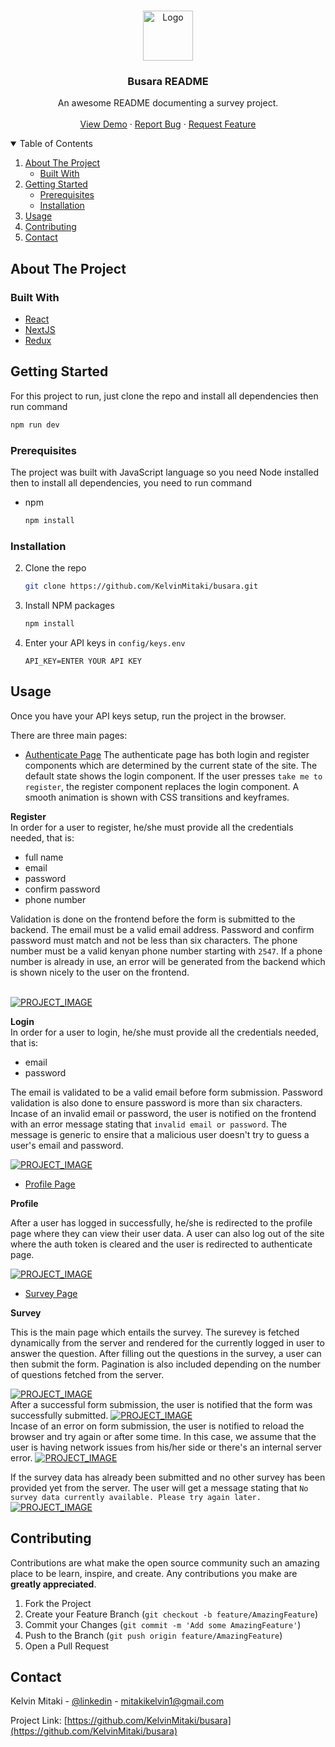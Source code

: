 <br />
<p align="center">
  <a href="https://github.com/KelvinMitaki/busara">
    <img src="images/logo.png" alt="Logo" width="80" height="80">
  </a>

  <h3 align="center">Busara README</h3>

  <p align="center">
    An awesome README documenting a survey project.
    <br />
    <br />
    <a href="https://busara.vercel.app">View Demo</a>
    ·
    <a href="https://github.com/KelvinMitaki/busara/issues">Report Bug</a>
    ·
    <a href="https://github.com/KelvinMitaki/busara/issues">Request Feature</a>
  </p>
</p>

<details open="open">
  <summary>Table of Contents</summary>
  <ol>
    <li>
      <a href="#about-the-project">About The Project</a>
      <ul>
        <li><a href="#built-with">Built With</a></li>
      </ul>
    </li>
    <li>
      <a href="#getting-started">Getting Started</a>
      <ul>
        <li><a href="#prerequisites">Prerequisites</a></li>
        <li><a href="#installation">Installation</a></li>
      </ul>
    </li>
    <li><a href="#usage">Usage</a></li>
    <li><a href="#contributing">Contributing</a></li>
    <li><a href="#contact">Contact</a></li>
  </ol>
</details>

## About The Project

<!--
[![busara screenshot][busara screenshot]](<https://e-commerce-gig.s3.eu-west-2.amazonaws.com/Screenshot+(86).png>) -->

### Built With

- [React](https://reactjs.org/docs/getting-started.html)
- [NextJS](https://nextjs.org/docs/getting-started)
- [Redux](https://redux.js.org/introduction/getting-started)

## Getting Started

For this project to run, just clone the repo and install all dependencies then run command

```sh
npm run dev
```

### Prerequisites

The project was built with JavaScript language so you need Node installed then to install all dependencies, you need to run command

- npm
  ```sh
  npm install
  ```

### Installation

2. Clone the repo
   ```sh
   git clone https://github.com/KelvinMitaki/busara.git
   ```
3. Install NPM packages
   ```sh
   npm install
   ```
4. Enter your API keys in `config/keys.env`
   ```env
   API_KEY=ENTER YOUR API KEY
   ```

## Usage

Once you have your API keys setup, run the project in the browser.

There are three main pages:

- [Authenticate Page](https://busara.vercel.app/authenticate)
  The authenticate page has both login and register components which are determined by the current state of the site. The default state shows the login component. If the user presses `take me to register`, the register component replaces the login component. A smooth animation is shown with CSS transitions and keyframes.

**Register**
<br/>
In order for a user to register, he/she must provide all the credentials needed, that is:

- full name
- email
- password
- confirm password
- phone number

Validation is done on the frontend before the form is submitted to the backend. The email must be a valid email address. Password and confirm password must match and not be less than six characters. The phone number must be a valid kenyan phone number starting with `2547`. If a phone number is already in use, an error will be generated from the backend which is shown nicely to the user on the frontend.

<br/>
<a href="https://e-commerce-gig.s3.eu-west-2.amazonaws.com/5efd9987b53dfa39cc27bae9/Screenshot+(102).png">
<img src="images/3.png" alt="PROJECT_IMAGE">
</a>

**Login**
<br/>
In order for a user to login, he/she must provide all the credentials needed, that is:

- email
- password

The email is validated to be a valid email before form submission. Password validation is also done to ensure password is more than six characters. Incase of an invalid email or password, the user is notified on the frontend with an error message stating that `invalid email or password`. The message is generic to ensire that a malicious user doesn't try to guess a user's email and password.

<a href="https://e-commerce-gig.s3.eu-west-2.amazonaws.com/5efd9987b53dfa39cc27bae9/Screenshot+(103).png">
<img src="images/4.png" alt="PROJECT_IMAGE">
</a>

- [Profile Page](https://busara.vercel.app/profile)

**Profile**
<br/>

After a user has logged in successfully, he/she is redirected to the profile page where they can view their user data. A user can also log out of the site where the auth token is cleared and the user is redirected to authenticate page.

<a href="https://e-commerce-gig.s3.eu-west-2.amazonaws.com/5efd9987b53dfa39cc27bae9/Screenshot+(97).png">
<img src="images/2.png" alt="PROJECT_IMAGE">
</a>

- [Survey Page](https://busara.vercel.app)

**Survey**
<br/>

This is the main page which entails the survey. The surevey is fetched dynamically from the server and rendered for the currently logged in user to answer the question. After filling out the questions in the survey, a user can then submit the form. Pagination is also included depending on the number of questions fetched from the server.

<a href="https://e-commerce-gig.s3.eu-west-2.amazonaws.com/5efd9987b53dfa39cc27bae9/Screenshot+(99).png">
<img src="images/1.png" alt="PROJECT_IMAGE">
</a>
<br/>
After a successful form submission, the user is notified that the form was successfully submitted.
<a href="https://e-commerce-gig.s3.eu-west-2.amazonaws.com/5efd9987b53dfa39cc27bae9/Screenshot+(105).png">
<img src="images/5.png" alt="PROJECT_IMAGE">
</a>
<br/>
Incase of an error on form submission, the user is notified to reload the browser and try again or after some time. In this case, we assume that the user is having network issues from his/her side or there's an internal server error.
<a href="https://e-commerce-gig.s3.eu-west-2.amazonaws.com/5efd9987b53dfa39cc27bae9/Screenshot+(106).png">
<img src="images/6.png" alt="PROJECT_IMAGE">
</a>

If the survey data has already been submitted and no other survey has been provided yet from the server. The user will get a message stating that `No survey data currently available. Please try again later.`
<br/>
<a href="https://e-commerce-gig.s3.eu-west-2.amazonaws.com/5efd9987b53dfa39cc27bae9/Screenshot+(109).png">
<img src="images/7.png" alt="PROJECT_IMAGE">
</a>

<!-- [![profile page screenshot][profile page screenshot]](<https://e-commerce-gig.s3.eu-west-2.amazonaws.com/Screenshot+(92).png>) -->

## Contributing

Contributions are what make the open source community such an amazing place to be learn, inspire, and create. Any contributions you make are **greatly appreciated**.

1. Fork the Project
2. Create your Feature Branch (`git checkout -b feature/AmazingFeature`)
3. Commit your Changes (`git commit -m 'Add some AmazingFeature'`)
4. Push to the Branch (`git push origin feature/AmazingFeature`)
5. Open a Pull Request

## Contact

Kelvin Mitaki - [@linkedin](https://www.linkedin.com/in/kelvinmitaki) - mitakikelvin1@gmail.com

Project Link: [https://github.com/KelvinMitaki/busara](https://github.com/KelvinMitaki/busara)

